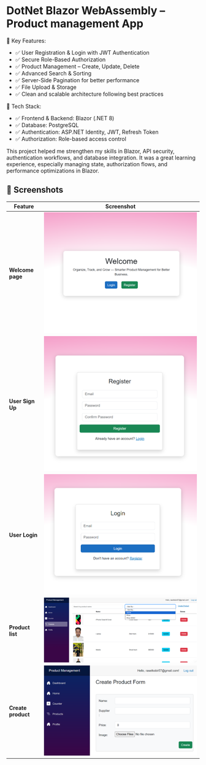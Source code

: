 # **DotNet Blazor WebAssembly – Product management App** 
🔹 Key Features:
- ✅ User Registration & Login with JWT Authentication
- ✅ Secure Role-Based Authorization
- ✅ Product Management – Create, Update, Delete
- ✅ Advanced Search & Sorting
- ✅ Server-Side Pagination for better performance
- ✅ File Upload & Storage
- ✅ Clean and scalable architecture following best practices

🔹 Tech Stack:

- ✅ Frontend & Backend: Blazor (.NET 8)
- ✅ Database: PostgreSQL
- ✅ Authentication: ASP.NET Identity, JWT, Refresh Token
- ✅ Authorization: Role-based access control

This project helped me strengthen my skills in Blazor, API security, authentication workflows, and database integration. It was a great learning experience, especially managing state, authorization flows, and performance optimizations in Blazor.

## 📸 Screenshots  

| Feature | Screenshot |
|---------|-----------|
| **Welcome page** | ![Welcome page](/App_images/2.home.png) |
| **User Sign Up** | ![Sign Up](/App_images/3.registration.png) |
| **User Login** | ![Login Page](/App_images/1.login.png) |
| **Product list** | ![Login Page](/App_images/4.product%20page.png) |
| **Create product** | ![Login Page](/App_images/5.createProduct.png) |



